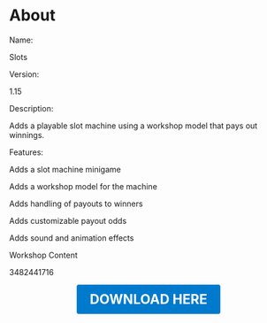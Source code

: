 # About

Name:

Slots

Version:

1.15

Description:

Adds a playable slot machine using a workshop model that pays out winnings.

Features:

Adds a slot machine minigame

Adds a workshop model for the machine

Adds handling of payouts to winners

Adds customizable payout odds

Adds sound and animation effects

Workshop Content

3482441716

<p align="center"><a href="https://github.com/LiliaFramework/Modules/raw/refs/heads/gh-pages/slots.zip" style="display:inline-block;padding:12px 24px;font-size:1.5rem;font-weight:bold;text-decoration:none;color:#fff;background-color:var(--md-primary-fg-color,#007acc);border-radius:4px;">DOWNLOAD HERE</a></p>